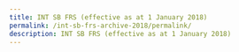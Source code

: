 ```yaml
---
title: INT SB FRS (effective as at 1 January 2018)
permalink: /int-sb-frs-archive-2018/permalink/
description: INT SB FRS (effective as at 1 January 2018)
---
```


